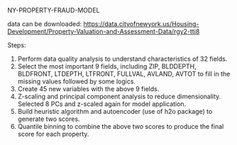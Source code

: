 NY-PROPERTY-FRAUD-MODEL

data can be downloaded:  https://data.cityofnewyork.us/Housing-Development/Property-Valuation-and-Assessment-Data/rgy2-tti8

Steps:
1. Perform data quality analysis to understand characteristics of 32 fields.
2. Select the most important 9 fields, including ZIP, BLDDEPTH, BLDFRONT, LTDEPTH, LTFRONT, FULLVAL, AVLAND, AVTOT to fill in the missing values followed by some logics.
3. Create 45 new variables with the above 9 fields.
4. Z-scaling and principal component analysis to reduce dimensionality. Selected 8 PCs and z-scaled again for model application.
5. Build heuristic algorithm and autoencoder (use of h2o package) to generate two scores.
6. Quantile binning to combine the above two scores to produce the final score for each property.

